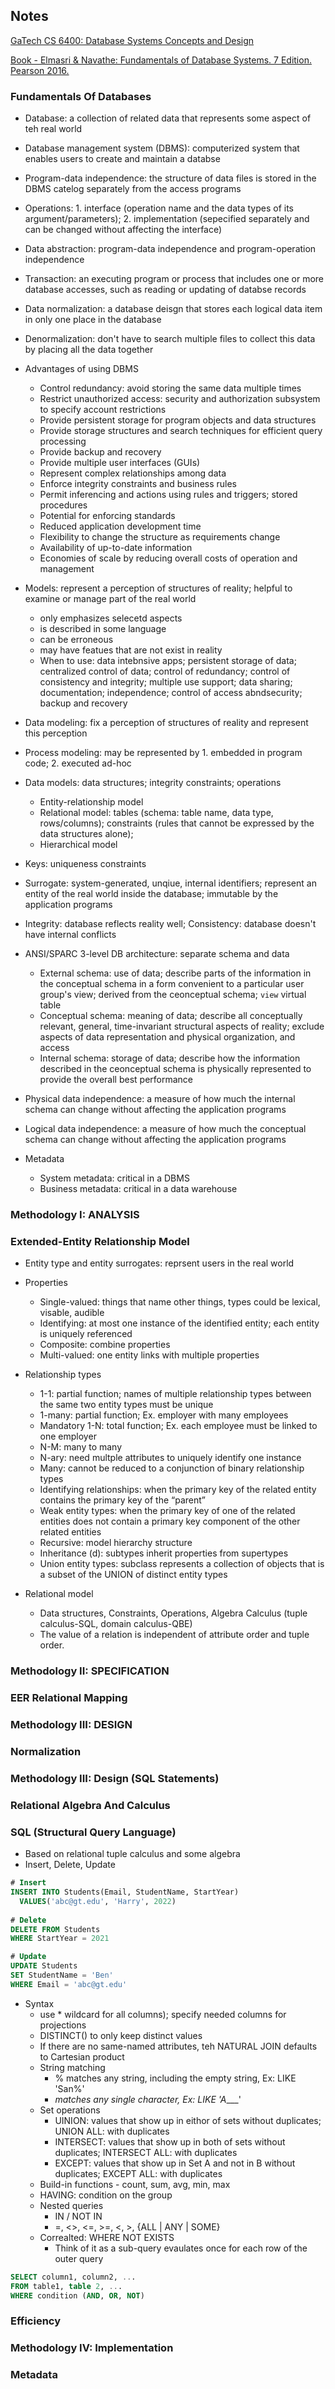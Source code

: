 ## Notes

[GaTech CS 6400: Database Systems Concepts and Design](https://omscs.gatech.edu/cs-6400-database-systems-concepts-and-design)

[Book - Elmasri & Navathe: Fundamentals of Database Systems. 7 Edition. Pearson 2016.](https://www.amazon.com/Fundamentals-Database-Systems-Ramez-Elmasri/dp/0133970779)

### Fundamentals Of Databases
* Database: a collection of related data that represents some aspect of teh real world
* Database management system (DBMS): computerized system that enables users to create and maintain a databse
* Program-data independence: the structure of data files is stored in the DBMS catelog separately from the access programs
* Operations: 1. interface (operation name and the data types of its argument/parameters); 2. implementation (sepecified separately and can be changed without affecting the interface)
* Data abstraction: program-data independence and program-operation independence
* Transaction: an executing program or process that includes one or more database accesses, such as reading or updating of databse records
* Data normalization: a database deisgn that stores each logical data item in only one place in the database
* Denormalization: don't have to search multiple files to collect this data by placing all the data together
* Advantages of using DBMS
  * Control redundancy: avoid storing the same data multiple times
  * Restrict unauthorized access: security and authorization subsystem to specify account restrictions
  * Provide persistent storage for program objects and data structures
  * Provide storage structures and search techniques for efficient query processing
  * Provide backup and recovery
  * Provide multiple user interfaces (GUIs)
  * Represent complex relationships among data
  * Enforce integrity constraints and business rules
  * Permit inferencing and actions using rules and triggers; stored procedures
  * Potential for enforcing standards
  * Reduced application development time
  * Flexibility to change the structure as requirements change
  * Availability of up-to-date information
  * Economies of scale by reducing overall costs of operation and management 
* Models: represent a perception of structures of reality; helpful to examine or manage part of the real world
  * only emphasizes selecetd aspects
  * is described in some language
  * can be erroneous
  * may have featues that are not exist in reality
  * When to use: data intebnsive apps; persistent storage of data; centralized control of data; control of redundancy; control of consistency and integrity; multiple use support; data sharing; documentation; independence; control of access abndsecurity; backup and recovery

* Data modeling: fix a perception of structures of reality and represent this perception
* Process modeling: may be represented by 1. embedded in program code; 2. executed ad-hoc
* Data models: data structures; integrity constraints; operations
  * Entity-relationship model
  * Relational model: tables (schema: table name, data type, rows/columns); constraints (rules that cannot be expressed by the data structures alone);
  * Hierarchical model
* Keys: uniqueness constraints
* Surrogate: system-generated, unqiue, internal identifiers; represent an entity of the real world inside the database; immutable by the application programs
* Integrity: database reflects reality well; Consistency: database doesn't have internal conflicts
* ANSI/SPARC 3-level DB architecture: separate schema and data
  * External schema: use of data; describe parts of the information in the conceptual schema in a form convenient to a particular user group's view; derived from the ceonceptual schema; `view` virtual table
  * Conceptual schema: meaning of data; describe all conceptually relevant, general, time-invariant structural aspects of reality; exclude aspects of data representation and physical organization, and access
  * Internal schema: storage of data; describe how the information described in the ceonceptual schema is physically represented to provide the overall best performance 
* Physical data independence: a measure of how much the internal schema can change without affecting the application programs
* Logical data independence: a measure of how much the conceptual schema can change without affecting the application programs
* Metadata 
  * System metadata: critical in a DBMS
  * Business metadata: critical in a data warehouse  



### Methodology I: ANALYSIS

### Extended-Entity Relationship Model

* Entity type and entity surrogates: reprsent users in the real world
* Properties
  * Single-valued: things that name other things, types could be lexical, visable, audible
  * Identifying: at most one instance of the identified entity; each entity is uniquely referenced
  * Composite: combine properties
  * Multi-valued: one entity links with multiple properties
* Relationship types
  * 1-1: partial function; names of multiple relationship types between the same two entity types must be unique
  * 1-many: partial function; Ex. employer with many employees 
  * Mandatory 1-N: total function; Ex. each employee must be linked to one employer
  * N-M: many to many
  * N-ary: need multple attributes to uniquely identify one instance
  * Many: cannot be reduced to a conjunction of binary relationship types
  * Identifying relationships: when the primary key of the related entity contains the primary key of the “parent”
  * Weak entity types: when the primary key of one of the related entities does not contain a primary key component of the other related entities
  * Recursive: model hierarchy structure
  * Inheritance (d): subtypes inherit properties from supertypes
  * Union entity types: subclass represents a collection of objects that is a subset of the UNION of distinct entity types

* Relational model
  * Data structures, Constraints, Operations, Algebra Calculus (tuple calculus-SQL, domain calculus-QBE) 
  * The value of a relation is independent of attribute order and tuple order.



### Methodology II: SPECIFICATION

### EER Relational Mapping

### Methodology III: DESIGN

### Normalization

### Methodology III: Design (SQL Statements)

### Relational Algebra And Calculus

### SQL (Structural Query Language)
* Based on relational tuple calculus and some algebra
* Insert, Delete, Update

```sql
# Insert
INSERT INTO Students(Email, StudentName, StartYear)
  VALUES('abc@gt.edu', 'Harry', 2022)
  
# Delete
DELETE FROM Students
WHERE StartYear = 2021

# Update
UPDATE Students
SET StudentName = 'Ben'
WHERE Email = 'abc@gt.edu'
```

* Syntax
  - use * wildcard for all columns); specify needed columns for projections
  - DISTINCT() to only keep distinct values
  - If there are no same-named attributes, teh NATURAL JOIN defaults to Cartesian product
  - String matching
    - % matches any string, including the empty string, Ex: LIKE 'San%'
    - _matches any single character, Ex: LIKE 'A____'
  - Set operations
    - UINION: values that show up in eithor of sets without duplicates; UNION ALL: with duplicates
    - INTERSECT: values that show up in both of sets without duplicates; INTERSECT ALL: with duplicates
    - EXCEPT: values that show up in Set A and not in B without duplicates; EXCEPT ALL: with duplicates
  - Build-in functions - count, sum, avg, min, max
  - HAVING: condition on the group
  - Nested queries 
    - IN / NOT IN
    - =, <>, <=, >=, <, >, {ALL | ANY | SOME}
  - Correalted: WHERE NOT EXISTS 
    - Think of it as a sub-query evaulates once for each row of the outer query 

```sql
SELECT column1, column2, ...
FROM table1, table 2, ...
WHERE condition (AND, OR, NOT)
```






### Efficiency

### Methodology IV: Implementation

### Metadata
 
